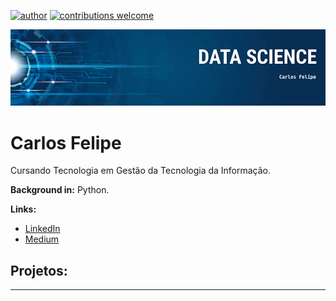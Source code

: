 [![author](https://img.shields.io/badge/author-carlosFelipe-red.svg)](https://www.linkedin.com/in/carlosfelipe) [![contributions welcome](https://img.shields.io/badge/contributions-welcome-brightgreen.svg?style=flat)](https://github.com/cafdcarvalho/data_science/issues)


<p align="center">
  <img src="banner1.png" >
</p>

# Carlos Felipe


Cursando Tecnologia em Gestão da Tecnologia da Informação.


**Background in:** Python.

**Links:**
* [LinkedIn](https://www.linkedin.com/in/carlosfelipe)
* [Medium](https://www.medium.com)


## Projetos:



---

